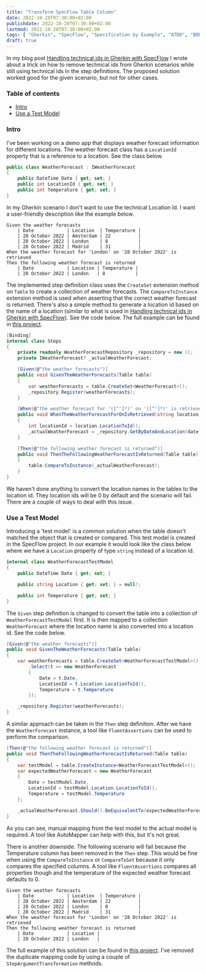 ```yaml
---
title: "Transform SpecFlow Table Column"
date: 2022-10-28T07:30:00+02:00
publishdate: 2022-10-28T07:30:00+02:00
lastmod: 2022-10-28T07:30:00+02:00
tags: [ "Gherkin", "SpecFlow", "Specification by Example", "ATDD", "BDD", "Test Automation", "Cleaner Code" ]
draft: true
---
```

 
In my blog post [Handling technical ids in Gherkin with SpecFlow](https://ronaldbosma.github.io/blog/2020/08/08/handling-technical-ids-in-gherkin-with-specflow/) I wrote about a trick on how to remove technical ids from Gherkin scenarios while still using technical ids in the step definitions. The proposed solution worked good for the given scenario, but not for other cases.


### Table of contents

- [Intro](#intro)
- [Use a Test Model](#use-a-test-model)


### Intro

I've been working on a demo app that displays weather forecast information for different locations. The weather forecast class has a `LocationId` property that is a reference to a location. See the class below.

```csharp
public class WeatherForecast : IWeatherForecast
{
    public DateTime Date { get; set; }
    public int LocationId { get; set; }
    public int Temperature { get; set; }
}
```

In my Gherkin scenario I don't want to use the technical Location Id. I want a user-friendly description like the example below.

```gherkin
Given the weather forecasts
    | Date            | Location  | Temperature |
    | 28 October 2022 | Amsterdam | 22          |
    | 28 October 2022 | London    | 8           |
    | 28 October 2022 | Madrid    | 31          |
When the weather forecast for 'London' on '28 October 2022' is retrieved
Then the following weather forecast is returned
    | Date            | Location | Temperature |
    | 28 October 2022 | London   | 8           |
```

The implemented step definition class uses the `CreateSet` extension method on `Table` to create a collection of weather forecasts. The `CompareToInstance` extension method is used when asserting that the correct weather forecast is returned. There's also a simple method to generate a location id based on the name of a location (similar to what is used in [Handling technical ids in Gherkin with SpecFlow](https://ronaldbosma.github.io/blog/2020/08/08/handling-technical-ids-in-gherkin-with-specflow/)). See the code below. The full example can be found in [this project](https://github.com/ronaldbosma/blog-code-examples/tree/master/TransformSpecFlowTableColumn/01-Init).

```csharp
[Binding]
internal class Steps
{
    private readonly WeatherForecastRepository _repository = new ();
    private IWeatherForecast? _actualWeatherForecast;

    [Given(@"the weather forecasts")]
    public void GivenTheWeatherForecasts(Table table)
    {
        var weatherForecasts = table.CreateSet<WeatherForecast>();
        _repository.Register(weatherForecasts);
    }

    [When(@"the weather forecast for '([^']*)' on '([^']*)' is retrieved")]
    public void WhenTheWeatherForecastForOnIsRetrieved(string location, DateTime date)
    {
        int locationId = location.LocationToId();
        _actualWeatherForecast = _repository.GetByDateAndLocation(date, locationId);
    }

    [Then(@"the following weather forecast is returned")]
    public void ThenTheFollowingWeatherForecastIsReturned(Table table)
    {
        table.CompareToInstance(_actualWeatherForecast);
    }
}
```

We haven't done anything to convert the location names in the tables to the location id. They location ids will be 0 by default and the scenario will fail. There are a couple of ways to deal with this issue.

### Use a Test Model

Introducing a 'test model' is a common solution when the table doesn't matched the object that is created or compared. This test model is created in the SpecFlow project. In our example it would look like the class below where we have a `Location` property of type `string` instead of a location id.

```csharp
internal class WeatherForecastTestModel
{
    public DateTime Date { get; set; }

    public string Location { get; set; } = null!;

    public int Temperature { get; set; }
}
```

The `Given` step definition is changed to convert the table into a collection of `WeatherForecastTestModel` first. It is then mapped to a collection `WeatherForecast` where the location name is also converted into a location id. See the code below.

```csharp
[Given(@"the weather forecasts")]
public void GivenTheWeatherForecasts(Table table)
{
    var weatherForecasts = table.CreateSet<WeatherForecastTestModel>()
        .Select(t => new WeatherForecast
        {
            Date = t.Date,
            LocationId = t.Location.LocationToId(),
            Temperature = t.Temperature
        });

    _repository.Register(weatherForecasts);
}
```

A similar approach can be taken in the `Then` step definition. After we have the `WeatherForecast` instance, a tool like `FluentAssertions` can be used to perform the comparison. 

```csharp
[Then(@"the following weather forecast is returned")]
public void ThenTheFollowingWeatherForecastIsReturned(Table table)
{
    var testModel = table.CreateInstance<WeatherForecastTestModel>();
    var expectedWeatherForecast = new WeatherForecast
    {
        Date = testModel.Date,
        LocationId = testModel.Location.LocationToId(),
        Temperature = testModel.Temperature
    };

    _actualWeatherForecast.Should().BeEquivalentTo(expectedWeatherForecast);
}
```

As you can see, manual mapping from the test model to the actual model is required. A tool like AutoMapper can help with this, but it's not great.

There is another downside. The following scenario will fail because the Temperature column has been removed in the `Then` step. This would be fine when using the `CompareToInstance` or `CompareToSet` because it only compares the specified columns. A tool like `FluentAssertions` compares all properties though and the temperature of the expected weather forecast defaults to 0.

```gherkin
Given the weather forecasts
    | Date            | Location  | Temperature |
    | 28 October 2022 | Amsterdam | 22          |
    | 28 October 2022 | London    | 8           |
    | 28 October 2022 | Madrid    | 31          |
When the weather forecast for 'London' on '28 October 2022' is retrieved
Then the following weather forecast is returned
    | Date            | Location |
    | 28 October 2022 | London   |
```

The full example of this solution can be found in [this project](https://github.com/ronaldbosma/blog-code-examples/tree/master/TransformSpecFlowTableColumn/02-UseTestModel). I've removed the duplicate mapping code by using a couple of `StepArgumentTransformation` methods.

